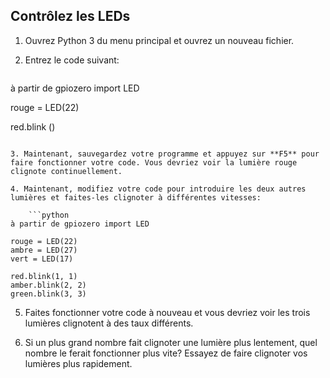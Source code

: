 ## Contrôlez les LEDs

1. Ouvrez Python 3 du menu principal et ouvrez un nouveau fichier.

2. Entrez le code suivant:
    
    ```python
à partir de gpiozero import LED 

rouge = LED(22) 

red.blink ()
```

3. Maintenant, sauvegardez votre programme et appuyez sur **F5** pour faire fonctionner votre code. Vous devriez voir la lumière rouge clignote continuellement.

4. Maintenant, modifiez votre code pour introduire les deux autres lumières et faites-les clignoter à différentes vitesses:
    
    ```python
à partir de gpiozero import LED 

rouge = LED(22) 
ambre = LED(27) 
vert = LED(17) 

red.blink(1, 1) 
amber.blink(2, 2) 
green.blink(3, 3)
```

5. Faites fonctionner votre code à nouveau et vous devriez voir les trois lumières clignotent à des taux différents.

6. Si un plus grand nombre fait clignoter une lumière plus lentement, quel nombre le ferait fonctionner plus vite? Essayez de faire clignoter vos lumières plus rapidement.